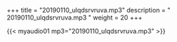 +++
title = "20190110_ulqdsrvruva.mp3"
description = " 20190110_ulqdsrvruva.mp3 "
weight = 20
+++

{{< myaudio01 mp3="20190110_ulqdsrvruva.mp3" >}}

